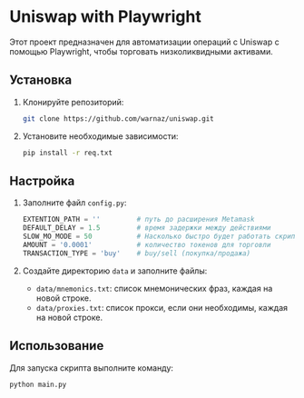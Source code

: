 # Uniswap with Playwright

Этот проект предназначен для автоматизации операций с Uniswap с помощью Playwright, чтобы торговать низколиквидными активами.

## Установка

1. Клонируйте репозиторий:
    ```bash
    git clone https://github.com/warnaz/uniswap.git
    ```

2. Установите необходимые зависимости:
    ```bash
    pip install -r req.txt
    ```

## Настройка

1. Заполните файл `config.py`:

    ```python
    EXTENTION_PATH = ''         # путь до расширения Metamask
    DEFAULT_DELAY = 1.5         # время задержки между действиями
    SLOW_MO_MODE = 50           # Насколько быстро будет работать скрипт
    AMOUNT = '0.0001'           # количество токенов для торговли
    TRANSACTION_TYPE = 'buy'    # buy/sell (покупка/продажа)
    ```

2. Создайте директорию `data` и заполните файлы:
    - `data/mnemonics.txt`: список мнемонических фраз, каждая на новой строке.
    - `data/proxies.txt`: список прокси, если они необходимы, каждая на новой строке.

## Использование

Для запуска скрипта выполните команду:

```bash
python main.py